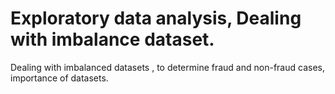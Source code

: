 # Exploratory data analysis, Dealing with imbalance dataset. 
Dealing with imbalanced datasets , to determine fraud and non-fraud cases, importance of datasets.
